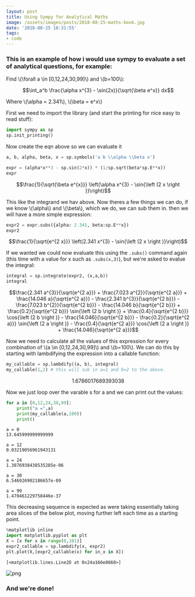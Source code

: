 ```yaml
---
layout: post
title: Using Sympy for Analytical Maths
image: /assets/images/posts/2018-08-25-maths-book.jpg
date: '2018-08-25 18:31:55'
tags:
- code
---
```



### This is an example of how i would use sympy to evaluate a set of analytical questions, for example:

Find \\(\forall a \in [0,12,24,30,99]\\) and \\(b=100\\):

$$\int_a^b \frac{\alpha x^{3} - \sin(2x)}{\sqrt{\beta e^x}} dx$$

Where \\(\alpha = 2.341\\), \\(\beta = e^x\\)




First we need to import the library (and start the printing for nice easy to read stuff):


```python
import sympy as sp
sp.init_printing()
```

Now create the eqn above so we can evaluate it


```python
a, b, alpha, beta, x = sp.symbols('a b \\alpha \\beta x')
```


```python
expr = (alpha*x**3 - sp.sin(2*x)) * (1/sp.sqrt(beta*sp.E**x))
expr
```




$$\frac{1}{\sqrt{\beta e^{x}}} \left(\alpha x^{3} - \sin{\left (2 x \right )}\right)$$



This like the integrand we hav above. Now theres a few things we can do, if we know \\(\alpha\\) and \\(\beta\\), which we do, we can sub them in. then we will have a more simple expression:


```python
expr2 = expr.subs({alpha: 2.341, beta:sp.E**x})
expr2
```




$$\frac{1}{\sqrt{e^{2 x}}} \left(2.341 x^{3} - \sin{\left (2 x \right )}\right)$$



If we wanted we could now evaluate this using the `.subs()` command again (this time with a value for x such as `.subs(x,3)`), but we're asked to evalue the integral:


```python
integral = sp.integrate(expr2, (x,a,b))
integral
```




$$\frac{2.341 a^{3}}{\sqrt{e^{2 a}}} + \frac{7.023 a^{2}}{\sqrt{e^{2 a}}} + \frac{14.046 a}{\sqrt{e^{2 a}}} - \frac{2.341 b^{3}}{\sqrt{e^{2 b}}} - \frac{7.023 b^{2}}{\sqrt{e^{2 b}}} - \frac{14.046 b}{\sqrt{e^{2 b}}} + \frac{0.2}{\sqrt{e^{2 b}}} \sin{\left (2 b \right )} + \frac{0.4}{\sqrt{e^{2 b}}} \cos{\left (2 b \right )} - \frac{14.046}{\sqrt{e^{2 b}}} - \frac{0.2}{\sqrt{e^{2 a}}} \sin{\left (2 a \right )} - \frac{0.4}{\sqrt{e^{2 a}}} \cos{\left (2 a \right )} + \frac{14.046}{\sqrt{e^{2 a}}}$$



Now we need to calculate all the values of this expression for every combination of \\(a \in [0,12,24,30,99]\\) and \\(b=100\\). We can do this by starting with lambdifying the expression into a callable function:


```python
my_callable = sp.lambdify((a, b), integral)
my_callable(1,2) # this will sub in a=1 and b=2 to the above.
```




$$1.6786017689393038$$



Now we just loop over the varable s for a and we can print out the values:


```python
for a in [0,12,24,30,99]:
    print("a =",a)
    print(my_callable(a,100))
    print()
```

    a = 0
    13.645999999999999

    a = 12
    0.03219056961943131

    a = 24
    1.3876938438535285e-06

    a = 30
    6.546926902186657e-09

    a = 99
    1.470461229758446e-37



This decreasing sequence is expected as were taking essentially taking area slices of the below plot, moving further left each time as a starting point.


```python
%matplotlib inline
import matplotlib.pyplot as plt
X = [x for x in range(0,101)]
expr2_callable = sp.lambdify(x, expr2)
plt.plot(X,[expr2_callable(x) for in_x in X])
```




    [<matplotlib.lines.Line2D at 0x24a166e8668>]




![png](../assets/img/content/2018/08/output_14_1.png)


### And we're done!



